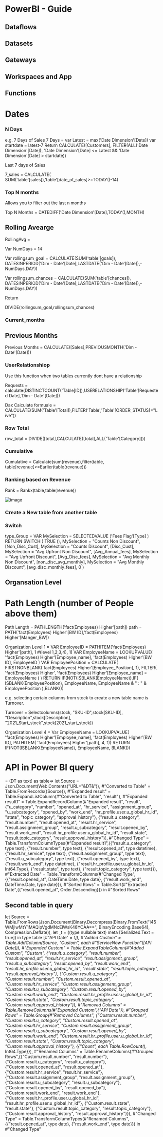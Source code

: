 # PowerBI - Guide

## Dataflows

## Datasets

## Gateways

## Workspaces and App

## Functions

# Dates

### N Days
e.g. 7 Days of Sales
7 Days = 
  var Latest = max('Date Dimension'[Date])
  var startdate = latest-7 
Return
  CALCULATE([Customers], FILTER(ALL('Date Dimension'[Date]), 'Date Dimension'[Date] <= Latest &&  'Date Dimension'[Date] > startdate))
  
 Last 7 days of Sales
 
 7_sales = CALCULATE( SUM('table'[sales]),'table'[date_of_sales]>=TODAY()-14)
  

### Top N months

Allows you to filter out the last n months 

Top N Months = DATEDIFF('Date Dimension'[Date],TODAY(),MONTH)

## Rolling Avearge
RollingAvg = 

  Var NumDays = 14

  Var rollingsum_goal =   CALCULATE(SUM('table'[goals]), DATESINPERIOD('Dim - Date'[Date],LASTDATE('Dim - Date'[Date]),-NumDays,DAY))
  
  Var rollingsum_chances = CALCULATE(SUM('table'[chances]), DATESINPERIOD('Dim - Date'[Date],LASTDATE('Dim - Date'[Date]),-NumDays,DAY))

Return 
  
  DIVIDE(rollingsum_goal,rollingsum_chances)


### Current_months

## Previous Months 

Previous Months = CALCULATE([Sales],PREVIOUSMONTH('Dim - Date'[Date]))

### UserRelationshiop
Use this function when two tables currently dont have a relationship

Requests = calculate(DISTINCTCOUNT('Table[ID]),USERELATIONSHIP('Table'[Requested Date],'Dim - Date'[Date]))

Dax Calculate formuale = CALCULATE(SUM('Table'[Total]),FILTER('Table','Table'[ORDER_STATUS]="Live"))



### Row Total

row_total = DIVIDE([total],CALCULATE([total],ALL('Table'[Category])))

### Cumulative 
Cumulative  = Calculate(sum(revenue),filter(table, table[revenue]>=Earlier(table(revenue)))

### Ranking based on Revenue
Rank = Rankx(table,table(revenue))

![image](https://user-images.githubusercontent.com/60583082/219952480-f317b96e-0fe4-41b6-bff2-498d532de4fc.png)


### Create a New table from another table

### Switch 

type_Group = 
VAR MySelection =
SELECTEDVALUE ('Fees Flag'[Type] )
RETURN
SWITCH (
TRUE (),
MySelection = "Counts Non Discount", [Non_Disc_Cust],
MySelection = "Counts Discount", [Disc_Cust],
MySelection = "Avg Upfront Non Discount", [Avg_Annual_fees],
MySelection = "Avg Upfront Discount", [Avg_Disc_fees],
MySelection = "Avg Monthly Non Discount", [non_disc_avg_monthly],
MySelection = "Avg Monthly Discount", [avg_disc_monthly_fees],
0
)



## Organsation Level

# Path Length (number of People above them)

Path Length = PATHLENGTH('fact(Employees) Higher'[path])
path = PATH('fact(Employees) Higher'[BW ID],'fact(Employees) Higher'[Manger_BW])

Organization Level 1 = 
VAR EmployeeID = PATHITEM('fact(Employees) Higher'[path], 1 #(level 1,2,3,4), 1)
VAR EmployeeName = LOOKUPVALUE(
    'fact(Employees) Higher'[Employee_name],
    'fact(Employees) Higher'[BW ID], EmployeeID
)
VAR EmployeePosition = CALCULATE(
    FIRSTNONBLANK('fact(Employees) Higher'[Employee_Position], 1),
    FILTER(
        'fact(Employees) Higher',
        'fact(Employees) Higher'[Employee_name] = EmployeeName
    )
)
RETURN
IF(NOT(ISBLANK(EmployeeName)),IF(
    ISBLANK(EmployeePosition),
    EmployeeName,
    EmployeeName & " : " & EmployeePosition
),BLANK())

e.g. selecting certain columns from stock to create a new table name is Turnover.

Turnover = Selectcolumns(stock,
                         "SKU-ID",stock[SKU-ID],
                         "Description",stock[Description],
                         "2021_Start_stock",stock[2021_start_stock])


Organization Level 4 = 
Var EmployeeName = LOOKUPVALUE(
    'fact(Employees) Higher'[Employee_name],
    'fact(Employees) Higher'[BW ID],
                    PATHITEM(
                            'fact(Employees) Higher'[path],
                            4,
                            1))
RETURN
IF(NOT(ISBLANK(EmployeeName)), EmployeeName, BLANK())

# API in Power BI query

= (DT as text) as table=>
let
    Source = Json.Document(Web.Contents("URL="&DT&")),
    #"Converted to Table" = Table.FromRecords({Source}),
    #"Expanded result" = Table.ExpandListColumn(#"Converted to Table", "result"),
    #"Expanded result1" = Table.ExpandRecordColumn(#"Expanded result", "result", {"u_category", "number", "opened_at", "hr_service", "assignment_group", "u_subcategory", "opened_by", "work_end", "hr_profile.user.u_global_hr_id", "state", "topic_category", "approval_history"}, {"result.u_category", "result.number", "result.opened_at", "result.hr_service", "result.assignment_group", "result.u_subcategory", "result.opened_by", "result.work_end", "result.hr_profile.user.u_global_hr_id", "result.state", "result.topic_category", "result.approval_history"}),
    #"Changed Type" = Table.TransformColumnTypes(#"Expanded result1",{{"result.u_category", type text}, {"result.number", type text}, {"result.opened_at", type datetime}, {"result.hr_service", type text}, {"result.assignment_group", type text}, {"result.u_subcategory", type text}, {"result.opened_by", type text}, {"result.work_end", type datetime}, {"result.hr_profile.user.u_global_hr_id", Int64.Type}, {"result.state", type text}, {"result.topic_category", type text}}),
    #"Extracted Date" = Table.TransformColumns(#"Changed Type",{{"result.opened_at", DateTime.Date, type date}, {"result.work_end", DateTime.Date, type date}}),
    #"Sorted Rows" = Table.Sort(#"Extracted Date",{{"result.opened_at", Order.Descending}})
in
    #"Sorted Rows"


## Second table in query
let
    Source = Table.FromRows(Json.Document(Binary.Decompress(Binary.FromText("i45WMjIwMtY1MAQipVgdMNcElWsK48YCAA==", BinaryEncoding.Base64), Compression.Deflate)), let _t = ((type nullable text) meta [Serialized.Text = true]) in type table [#"API Date" = _t]),
    #"Added Custom" = Table.AddColumn(Source, "Custom", each #"ServiceNow Function"([API Date])),
    #"Expanded Custom" = Table.ExpandTableColumn(#"Added Custom", "Custom", {"result.u_category", "result.number", "result.opened_at", "result.hr_service", "result.assignment_group", "result.u_subcategory", "result.opened_by", "result.work_end", "result.hr_profile.user.u_global_hr_id", "result.state", "result.topic_category", "result.approval_history"}, {"Custom.result.u_category", "Custom.result.number", "Custom.result.opened_at", "Custom.result.hr_service", "Custom.result.assignment_group", "Custom.result.u_subcategory", "Custom.result.opened_by", "Custom.result.work_end", "Custom.result.hr_profile.user.u_global_hr_id", "Custom.result.state", "Custom.result.topic_category", "Custom.result.approval_history"}),
    #"Removed Columns" = Table.RemoveColumns(#"Expanded Custom",{"API Date"}),
    #"Grouped Rows" = Table.Group(#"Removed Columns", {"Custom.result.number", "Custom.result.u_category", "Custom.result.opened_at", "Custom.result.hr_service", "Custom.result.assignment_group", "Custom.result.u_subcategory", "Custom.result.opened_by", "Custom.result.work_end", "Custom.result.hr_profile.user.u_global_hr_id", "Custom.result.state", "Custom.result.topic_category", "Custom.result.approval_history"}, {{"Count", each Table.RowCount(_), Int64.Type}}),
    #"Renamed Columns" = Table.RenameColumns(#"Grouped Rows",{{"Custom.result.number", "result.number"}, {"Custom.result.u_category", "result.u_category"}, {"Custom.result.opened_at", "result.opened_at"}, {"Custom.result.hr_service", "result.hr_service"}, {"Custom.result.assignment_group", "result.assignment_group"}, {"Custom.result.u_subcategory", "result.u_subcategory"}, {"Custom.result.opened_by", "result.opened_by"}, {"Custom.result.work_end", "result.work_end"}, {"Custom.result.hr_profile.user.u_global_hr_id", "result.hr_profile.user.u_global_hr_id"}, {"Custom.result.state", "result.state"}, {"Custom.result.topic_category", "result.topic_category"}, {"Custom.result.approval_history", "result.approval_history"}}),
    #"Changed Type" = Table.TransformColumnTypes(#"Renamed Columns",{{"result.opened_at", type date}, {"result.work_end", type date}})
in
    #"Changed Type"
